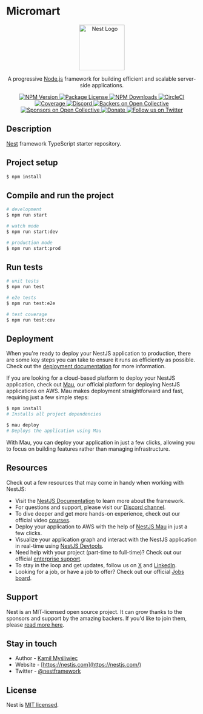# Micromart

<p align="center"> <a href="http://nestjs.com/" target="_blank"> <img src="https://nestjs.com/img/logo-small.svg" width="120" alt="Nest Logo" /> </a> </p> <p align="center"> A progressive <a href="http://nodejs.org" target="_blank">Node.js</a> framework for building efficient and scalable server-side applications. </p> <p align="center"> <a href="https://www.npmjs.com/~nestjscore" target="_blank"> <img src="https://img.shields.io/npm/v/@nestjs/core.svg" alt="NPM Version" /> </a> <a href="https://www.npmjs.com/~nestjscore" target="_blank"> <img src="https://img.shields.io/npm/l/@nestjs/core.svg" alt="Package License" /> </a> <a href="https://www.npmjs.com/~nestjscore" target="_blank"> <img src="https://img.shields.io/npm/dm/@nestjs/common.svg" alt="NPM Downloads" /> </a> <a href="https://circleci.com/gh/nestjs/nest" target="_blank"> <img src="https://img.shields.io/circleci/build/github/nestjs/nest/master" alt="CircleCI" /> </a> <a href="https://coveralls.io/github/nestjs/nest?branch=master" target="_blank"> <img src="https://coveralls.io/repos/github/nestjs/nest/badge.svg?branch=master" alt="Coverage" /> </a> <a href="https://discord.gg/G7Qnnhy" target="_blank"> <img src="https://img.shields.io/badge/discord-online-brightgreen.svg" alt="Discord" /> </a> <a href="https://opencollective.com/nest#backer" target="_blank"> <img src="https://opencollective.com/nest/backers/badge.svg" alt="Backers on Open Collective" /> </a> <a href="https://opencollective.com/nest#sponsor" target="_blank"> <img src="https://opencollective.com/nest/sponsors/badge.svg" alt="Sponsors on Open Collective" /> </a> <a href="https://paypal.me/kamilmysliwiec" target="_blank"> <img src="https://img.shields.io/badge/Donate-PayPal-ff3f59.svg" alt="Donate" /> </a> <a href="https://twitter.com/nestframework" target="_blank"> <img src="https://img.shields.io/twitter/follow/nestframework.svg?style=social&label=Follow" alt="Follow us on Twitter" /> </a> </p>
  <!--[![Backers on Open Collective](https://opencollective.com/nest/backers/badge.svg)](https://opencollective.com/nest#backer)
  [![Sponsors on Open Collective](https://opencollective.com/nest/sponsors/badge.svg)](https://opencollective.com/nest#sponsor)-->

## Description

[Nest](https://github.com/nestjs/nest) framework TypeScript starter repository.

## Project setup

```bash
$ npm install
```

## Compile and run the project

```bash
# development
$ npm run start

# watch mode
$ npm run start:dev

# production mode
$ npm run start:prod
```

## Run tests

```bash
# unit tests
$ npm run test

# e2e tests
$ npm run test:e2e

# test coverage
$ npm run test:cov
```

## Deployment

When you're ready to deploy your NestJS application to production, there are some key steps you can take to ensure it runs as efficiently as possible. Check out the [deployment documentation](https://docs.nestjs.com/deployment) for more information.

If you are looking for a cloud-based platform to deploy your NestJS application, check out [Mau](https://mau.nestjs.com), our official platform for deploying NestJS applications on AWS. Mau makes deployment straightforward and fast, requiring just a few simple steps:

```bash
$ npm install
# Installs all project dependencies

$ mau deploy
# Deploys the application using Mau

```

With Mau, you can deploy your application in just a few clicks, allowing you to focus on building features rather than managing infrastructure.

## Resources

Check out a few resources that may come in handy when working with NestJS:

- Visit the [NestJS Documentation](https://docs.nestjs.com) to learn more about the framework.
- For questions and support, please visit our [Discord channel](https://discord.gg/G7Qnnhy).
- To dive deeper and get more hands-on experience, check out our official video [courses](https://courses.nestjs.com/).
- Deploy your application to AWS with the help of [NestJS Mau](https://mau.nestjs.com) in just a few clicks.
- Visualize your application graph and interact with the NestJS application in real-time using [NestJS Devtools](https://devtools.nestjs.com).
- Need help with your project (part-time to full-time)? Check out our official [enterprise support](https://enterprise.nestjs.com).
- To stay in the loop and get updates, follow us on [X](https://x.com/nestframework) and [LinkedIn](https://linkedin.com/company/nestjs).
- Looking for a job, or have a job to offer? Check out our official [Jobs board](https://jobs.nestjs.com).

## Support

Nest is an MIT-licensed open source project. It can grow thanks to the sponsors and support by the amazing backers. If you'd like to join them, please [read more here](https://docs.nestjs.com/support).

## Stay in touch

- Author - [Kamil Myśliwiec](https://twitter.com/kammysliwiec)
- Website - [https://nestjs.com](https://nestjs.com/)
- Twitter - [@nestframework](https://twitter.com/nestframework)

## License

Nest is [MIT licensed](https://github.com/nestjs/nest/blob/master/LICENSE).
